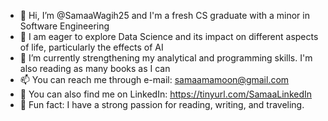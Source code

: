 - 👋 Hi, I’m @SamaaWagih25 and I'm a fresh CS graduate with a minor in Software Engineering
- 👀 I am eager to explore Data Science and its impact on different aspects of life, particularly the effects of AI
- 🌱 I’m currently strengthening my analytical and programming skills. I'm also reading as many books as I can 
- 📫 You can reach me through e-mail: samaamamoon@gmail.com
- 🔗 You can also find me on LinkedIn: https://tinyurl.com/SamaaLinkedIn
- 🩵 Fun fact: I have a strong passion for reading, writing, and traveling. 

<!---
SamaaWagih25/SamaaWagih25 is a ✨ special ✨ repository because its `README.md` (this file) appears on your GitHub profile.
You can click the Preview link to take a look at your changes.
--->

